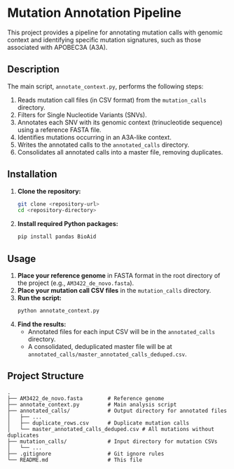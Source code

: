# Mutation Annotation Pipeline

This project provides a pipeline for annotating mutation calls with genomic context and identifying specific mutation signatures, such as those associated with APOBEC3A (A3A).

## Description

The main script, `annotate_context.py`, performs the following steps:
1. Reads mutation call files (in CSV format) from the `mutation_calls` directory.
2. Filters for Single Nucleotide Variants (SNVs).
3. Annotates each SNV with its genomic context (trinucleotide sequence) using a reference FASTA file.
4. Identifies mutations occurring in an A3A-like context.
5. Writes the annotated calls to the `annotated_calls` directory.
6. Consolidates all annotated calls into a master file, removing duplicates.

## Installation

1. **Clone the repository:**
   ```bash
   git clone <repository-url>
   cd <repository-directory>
   ```

2. **Install required Python packages:**
   ```bash
   pip install pandas BioAid
   ```

## Usage

1. **Place your reference genome** in FASTA format in the root directory of the project (e.g., `AM3422_de_novo.fasta`).
2. **Place your mutation call CSV files** in the `mutation_calls` directory.
3. **Run the script:**
   ```bash
   python annotate_context.py
   ```
4. **Find the results:**
   - Annotated files for each input CSV will be in the `annotated_calls` directory.
   - A consolidated, deduplicated master file will be at `annotated_calls/master_annotated_calls_deduped.csv`.

## Project Structure

```
.
├── AM3422_de_novo.fasta        # Reference genome
├── annotate_context.py         # Main analysis script
├── annotated_calls/            # Output directory for annotated files
│   ├── ...
│   ├── duplicate_rows.csv      # Duplicate mutation calls
│   └── master_annotated_calls_deduped.csv # All mutations without duplicates
├── mutation_calls/             # Input directory for mutation CSVs
│   └── ...
├── .gitignore                  # Git ignore rules
└── README.md                   # This file
```
